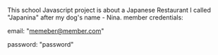 This school Javascript project is about a Japanese Restaurant I called "Japanina" after my dog's name - Nina.
member credentials: 



email: "memeber@member.com"



password: "password"
